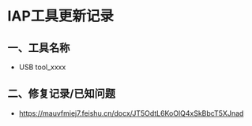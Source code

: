 # IAP工具更新记录



## 一、工具名称

* USB tool_xxxx



## 二、修复记录/已知问题

* https://mauvfmiej7.feishu.cn/docx/JT5OdtL6KoOlQ4xSkBbcT5XJnad